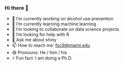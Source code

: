 ### Hi there 👋


- 🔭 I’m currently working on alcohol use prevention
- 🌱 I’m currently learning machine learning
- 👯 I’m looking to collaborate on data science projects
- 🤔 I’m looking for help with R
- 💬 Ask me about shiny
- 📫 How to reach me: foc9@miami.edu
- 😄 Pronouns: He / him / his
- ⚡ Fun fact: I am doing a Ph.D.

